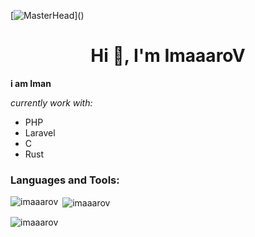 [![MasterHead]([https://visme.co/blog/wp-content/uploads/2019/10/animated-presentation-software-header.gif](https://steamuserimages-a.akamaihd.net/ugc/1648846905200035031/1EF58909B581DF10A400EDFAA18F4E89CFA61349/?imw=637&imh=358&ima=fit&impolicy=Letterbox&imcolor=%23000000&letterbox=true))]()
<h1 align="center">Hi 👋, I'm ImaaaroV</h1>

**i am Iman**

*currently work with:*
 - PHP
 - Laravel
 - C
 - Rust
<h3 align="left">Languages and Tools:</h3>

<p><img align="left" src="https://github-readme-stats.vercel.app/api/top-langs?username=imaaarov&show_icons=true&locale=en&layout=compact" alt="imaaarov" /></p>

<p>&nbsp;<img align="center" src="https://github-readme-stats.vercel.app/api?username=imaaarov&show_icons=true&locale=en" alt="imaaarov" /></p>

<p><img align="center" src="https://github-readme-streak-stats.herokuapp.com/?user=imaaarov&" alt="imaaarov" /></p>
